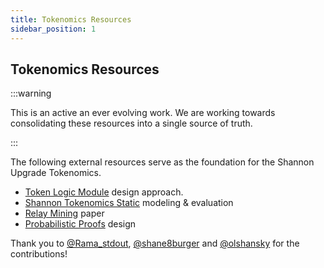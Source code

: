```yaml
---
title: Tokenomics Resources
sidebar_position: 1
---
```


## Tokenomics Resources <!-- omit in toc -->

:::warning

This is an active an ever evolving work. We are working towards consolidating these resources into a single source of truth.

:::

The following external resources serve as the foundation for the Shannon Upgrade Tokenomics.

- [Token Logic Module](https://docs.pokt.network/pokt-protocol/the-shannon-upgrade/proposed-tokenomics/token-logic-modules) design approach.
- [Shannon Tokenomics Static](https://github.com/pokt-network/shannon-tokenomics-static-tests) modeling & evaluation
- [Relay Mining](https://arxiv.org/abs/2305.10672) paper
- [Probabilistic Proofs](https://github.com/pokt-network/pocket-core/blob/staging/docs/proposals/probabilistic_proofs.md) design

Thank you to [@Rama_stdout](https://x.com/Rama_stdout), [@shane8burger](https://x.com/shane8burger) and [@olshansky](https://x.com/olshansky) for the contributions!
